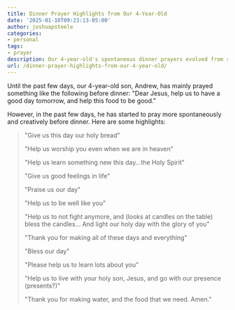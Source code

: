 ```yaml
---
title: Dinner Prayer Highlights from Our 4-Year-Old
date: '2025-01-10T09:23:13-05:00'
author: joshuapsteele
categories:
- personal
tags:
- prayer
description: Our 4-year-old's spontaneous dinner prayers evolved from routine to creative, including 'help us to be nice to people.'
url: /dinner-prayer-highlights-from-our-4-year-old/
---
```

Until the past few days, our 4-year-old son, Andrew, has mainly prayed something like the following before dinner: "Dear Jesus, help us to have a good day tomorrow, and help this food to be good."

However, in the past few days, he has started to pray more spontaneously and creatively before dinner. Here are some highlights:

> "Give us this day our holy bread"
> 
> "Help us worship you even when we are in heaven"
> 
> "Help us learn something new this day...the Holy Spirit"
> 
> "Give us good feelings in life"
> 
> "Praise us our day"
> 
> "Help us to be well like you"
> 
> "Help us to not fight anymore, and (looks at candles on the table) bless the candles... And light our holy day with the glory of you"
> 
> "Thank you for making all of these days and everything"
> 
> "Bless our day"
> 
> "Please help us to learn lots about you"
> 
> "Help us to live with your holy son, Jesus, and go with our presence (presents?)"
> 
> "Thank you for making water, and the food that we need. Amen."
